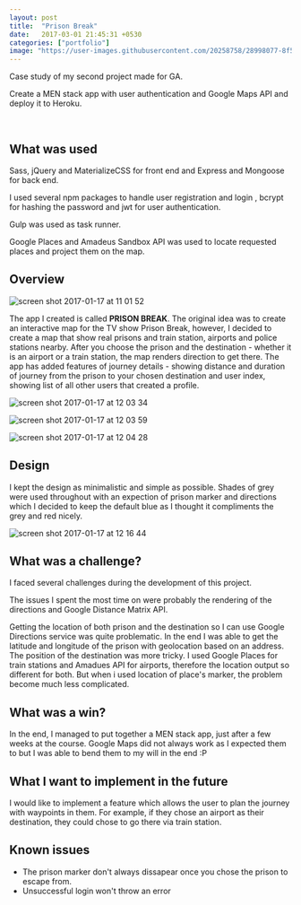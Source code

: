 ```yaml
---
layout: post
title:  "Prison Break"
date:   2017-03-01 21:45:31 +0530
categories: ["portfolio"]
image: "https://user-images.githubusercontent.com/20258758/28998077-8f5075c8-7a1a-11e7-8d3f-09bef649bd2a.png"
---
```

Case study of my second project made for GA.

Create a MEN stack app with user authentication and Google Maps API and deploy it to Heroku.

<a href="https://github.com/EffingKay/WDI_PROJECT_2" target="_blank"><i class="fa fa-github portfolio-icon"></i></a> &nbsp;
<a href="https://prison-break.herokuapp.com" target="_blank"><i class="fa fa-link portfolio-icon"></i></a> &nbsp; &nbsp; &nbsp;

## What was used

Sass, jQuery and MaterializeCSS for front end and Express and Mongoose for back end.

I used several npm packages to handle user registration and login , bcrypt for hashing the password and jwt for user authentication.

Gulp was used as task runner.

Google Places and Amadeus Sandbox API was used to locate requested places and project them on the map.

## Overview
![screen shot 2017-01-17 at 11 01 52](https://cloud.githubusercontent.com/assets/20258758/22019566/029df49a-dcac-11e6-9d79-ee4804962f57.png)

The app I created is called **PRISON BREAK**. The original idea was to create an interactive map for the TV show Prison Break, however, I decided to create a map that show real prisons and train station, airports and police stations nearby. After you choose the prison and the destination - whether it is an airport or a train station, the map renders direction to get there. The app has added features of journey details - showing distance and duration of journey from the prison to your chosen destination and user index, showing list of all other users that created a profile.

![screen shot 2017-01-17 at 12 03 34](https://cloud.githubusercontent.com/assets/20258758/22019847/1f2099a0-dcad-11e6-9f43-47f2f4bd3ee9.png)

![screen shot 2017-01-17 at 12 03 59](https://cloud.githubusercontent.com/assets/20258758/22019846/1f1e6f04-dcad-11e6-8bf6-4c22551cad3a.png)

![screen shot 2017-01-17 at 12 04 28](https://cloud.githubusercontent.com/assets/20258758/22019848/1f294a14-dcad-11e6-9093-2f78c77b1a97.png)

## Design
I kept the design as minimalistic and simple as possible. Shades of grey were used throughout with an expection of prison marker and directions which I decided to keep the default blue as I thought it compliments the grey and red nicely.

![screen shot 2017-01-17 at 12 16 44](https://cloud.githubusercontent.com/assets/20258758/22020182/d01659a6-dcae-11e6-9f14-30f1cc584c2a.png)


## What was a challenge?
I faced several challenges during the development of this project.

The issues I spent the most time on were probably the rendering of the directions and Google Distance Matrix API.

Getting the location of both prison and the destination so I can use Google Directions service was quite problematic. In the end I was able to get the latitude and longitude of the prison with geolocation based on an address. The position of the destination was more tricky. I used Google Places for train stations and Amadues API for airports, therefore the location output so different for both. But when i used location of place's marker, the problem become much less complicated.


## What was a win?
In the end, I managed to put together a MEN stack app, just after a few weeks at the course. Google Maps did not always work as I expected them to but I was able to bend them to my will in the end :P

## What I want to implement in the future
I would like to implement a feature which allows the user to plan the journey with waypoints in them. For example, if they chose an airport as their destination, they could chose to go there via train station.

## Known issues
- The prison marker don't always dissapear once you chose the prison to escape from.
- Unsuccessful login won't throw an error
